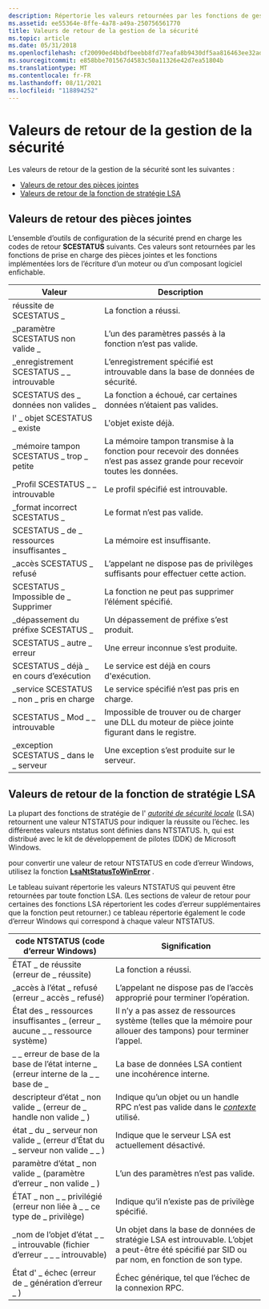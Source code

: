 ```yaml
---
description: Répertorie les valeurs retournées par les fonctions de gestion de la sécurité.
ms.assetid: ee55364e-8ffe-4a78-a49a-250756561770
title: Valeurs de retour de la gestion de la sécurité
ms.topic: article
ms.date: 05/31/2018
ms.openlocfilehash: cf20090ed4bbdfbeebb8fd77eafa8b9430df5aa816463ee32adb25116c7c3bd2
ms.sourcegitcommit: e858bbe701567d4583c50a11326e42d7ea51804b
ms.translationtype: MT
ms.contentlocale: fr-FR
ms.lasthandoff: 08/11/2021
ms.locfileid: "118894252"
---
```

# <a name="security-management-return-values"></a>Valeurs de retour de la gestion de la sécurité

Les valeurs de retour de la gestion de la sécurité sont les suivantes :

-   [Valeurs de retour des pièces jointes](#attachment-return-values)
-   [Valeurs de retour de la fonction de stratégie LSA](#lsa-policy-function-return-values)

## <a name="attachment-return-values"></a>Valeurs de retour des pièces jointes

L’ensemble d’outils de configuration de la sécurité prend en charge les codes de retour **SCESTATUS** suivants. Ces valeurs sont retournées par les fonctions de prise en charge des pièces jointes et les fonctions implémentées lors de l’écriture d’un moteur ou d’un composant logiciel enfichable.



| Valeur                            | Description                                                                                      |
|----------------------------------|--------------------------------------------------------------------------------------------------|
| réussite de SCESTATUS \_               | La fonction a réussi.                                                                          |
| \_paramètre SCESTATUS non valide \_    | L’un des paramètres passés à la fonction n’est pas valide.                                      |
| \_enregistrement SCESTATUS \_ \_ introuvable    | L’enregistrement spécifié est introuvable dans la base de données de sécurité.                                     |
| SCESTATUS des \_ données non valides \_         | La fonction a échoué, car certaines données n’étaient pas valides.                                             |
| l' \_ objet SCESTATUS \_ existe        | L'objet existe déjà.                                                                       |
| \_mémoire tampon SCESTATUS \_ trop \_ petite    | La mémoire tampon transmise à la fonction pour recevoir des données n’est pas assez grande pour recevoir toutes les données. |
| \_Profil SCESTATUS \_ \_ introuvable   | Le profil spécifié est introuvable.                                                             |
| \_format incorrect SCESTATUS \_           | Le format n’est pas valide.                                                                         |
| SCESTATUS \_ de \_ ressources insuffisantes \_ | La mémoire est insuffisante.                                                                    |
| \_accès SCESTATUS \_ refusé        | L’appelant ne dispose pas de privilèges suffisants pour effectuer cette action.                          |
| SCESTATUS \_ Impossible de \_ Supprimer          | La fonction ne peut pas supprimer l’élément spécifié.                                                   |
| \_dépassement du préfixe SCESTATUS \_      | Un dépassement de préfixe s’est produit.                                                                      |
| SCESTATUS \_ autre \_ erreur          | Une erreur inconnue s’est produite.                                                               |
| SCESTATUS \_ déjà \_ en cours d’exécution      | Le service est déjà en cours d'exécution.                                                                  |
| \_service SCESTATUS \_ non \_ pris en charge | Le service spécifié n’est pas pris en charge.                                                          |
| SCESTATUS \_ Mod \_ \_ introuvable       | Impossible de trouver ou de charger une DLL du moteur de pièce jointe figurant dans le registre.      |
| \_exception SCESTATUS \_ dans le \_ serveur | Une exception s’est produite sur le serveur.                                                             |



 

## <a name="lsa-policy-function-return-values"></a>Valeurs de retour de la fonction de stratégie LSA

La plupart des fonctions de stratégie de l' [*autorité de sécurité locale*](/windows/desktop/SecGloss/l-gly) (LSA) retournent une valeur NTSTATUS pour indiquer la réussite ou l’échec. les différentes valeurs ntstatus sont définies dans NTSTATUS. h, qui est distribué avec le kit de développement de pilotes (DDK) de Microsoft Windows.

pour convertir une valeur de retour NTSTATUS en code d’erreur Windows, utilisez la fonction [**LsaNtStatusToWinError**](/windows/desktop/api/Ntsecapi/nf-ntsecapi-lsantstatustowinerror) .

Le tableau suivant répertorie les valeurs NTSTATUS qui peuvent être retournées par toute fonction LSA. (Les sections de valeur de retour pour certaines des fonctions LSA répertorient les codes d’erreur supplémentaires que la fonction peut retourner.) ce tableau répertorie également le code d’erreur Windows qui correspond à chaque valeur NTSTATUS.



| code NTSTATUS (code d’erreur Windows)                                        | Signification                                                                                                                                 |
|---------------------------------------------------------------------------|-----------------------------------------------------------------------------------------------------------------------------------------|
| ÉTAT \_ de réussite (erreur de \_ réussite)<br/>                               | La fonction a réussi.                                                                                                            |
| \_accès à l’état \_ refusé (erreur \_ accès \_ refusé)<br/>                 | L’appelant ne dispose pas de l’accès approprié pour terminer l’opération.                                                                  |
| État des \_ ressources insuffisantes \_ (erreur \_ aucune \_ \_ ressource système)<br/> | Il n’y a pas assez de ressources système (telles que la mémoire pour allouer des tampons) pour terminer l’appel.                                        |
| \_ \_ erreur de base de la base de l’état interne \_ (erreur interne de la \_ \_ base de \_<br/>       | La base de données LSA contient une incohérence interne.                                                                                    |
| descripteur d’état \_ non valide \_ (erreur de \_ handle non valide \_ )<br/>               | Indique qu’un objet ou un handle RPC n’est pas valide dans le [*contexte*](/windows/desktop/SecGloss/c-gly) utilisé.     |
| état \_ du \_ serveur non valide \_ (erreur d’État du \_ serveur non valide \_ \_ )<br/> | Indique que le serveur LSA est actuellement désactivé.                                                                                         |
| paramètre d’état \_ non valide \_ (paramètre d’erreur \_ non valide \_ )<br/>         | L’un des paramètres n’est pas valide.                                                                                                     |
| ÉTAT \_ non \_ \_ privilégié (erreur non liée à \_ \_ ce type de \_ privilège)<br/>       | Indique qu’il n’existe pas de privilège spécifié.                                                                                         |
| \_nom de l’objet d’état \_ \_ \_ introuvable (fichier d’erreur \_ \_ \_ introuvable)<br/>     | Un objet dans la base de données de stratégie LSA est introuvable. L’objet a peut-être été spécifié par SID ou par nom, en fonction de son type. |
| État d' \_ échec (erreur de \_ génération d’erreur \_ )<br/>                     | Échec générique, tel que l’échec de la connexion RPC.                                                                                        |



 

 

